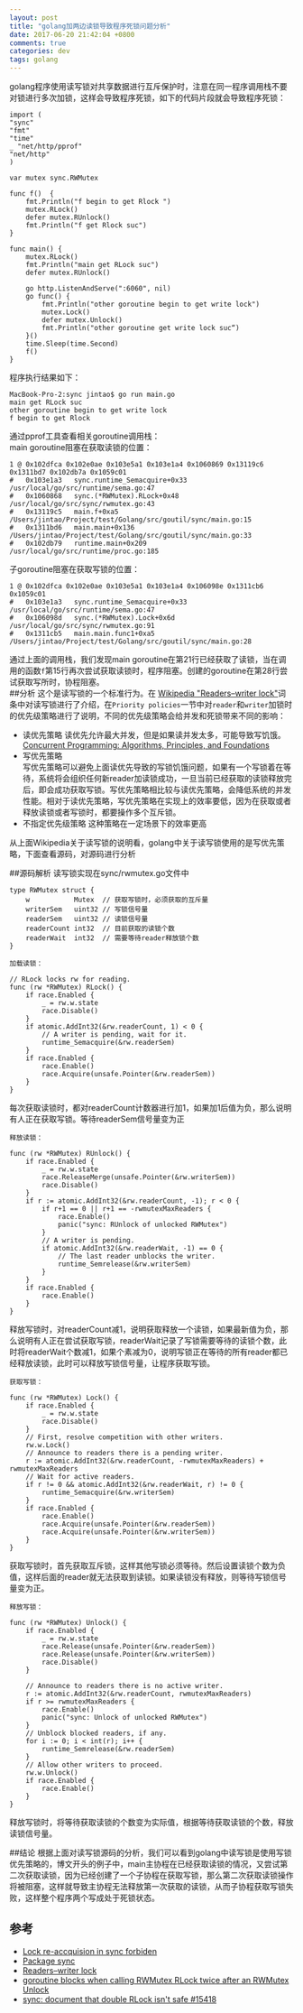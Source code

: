 ```yaml
---
layout: post
title: "golang加两边读锁导致程序死锁问题分析"
date: 2017-06-20 21:42:04 +0800
comments: true
categories: dev
tags: golang
---
```

golang程序使用读写锁对共享数据进行互斥保护时，注意在同一程序调用栈不要对锁进行多次加锁，这样会导致程序死锁，如下的代码片段就会导致程序死锁：
  
	import (
    "sync"
    "fmt"
    "time"
    _ "net/http/pprof"
    "net/http"
	)

	var mutex sync.RWMutex

	func f()  {
    	fmt.Println("f begin to get Rlock ")
    	mutex.RLock()
    	defer mutex.RUnlock()
    	fmt.Println("f get Rlock suc")
	}

	func main() {
    	mutex.RLock()
    	fmt.Println("main get RLock suc")
    	defer mutex.RUnlock()

    	go http.ListenAndServe(":6060", nil)
    	go func() {
        	fmt.Println("other goroutine begin to get write lock")
        	mutex.Lock()
        	defer mutex.Unlock()
        	fmt.Println("other goroutine get write lock suc“)
    	}()
    	time.Sleep(time.Second)
    	f()
	}
程序执行结果如下：  
	
	MacBook-Pro-2:sync jintao$ go run main.go 
	main get RLock suc
	other goroutine begin to get write lock
	f begin to get Rlock
	
<!-- more -->
通过pprof工具查看相关goroutine调用栈：  
main goroutine阻塞在获取读锁的位置：  
	
	1 @ 0x102dfca 0x102e0ae 0x103e5a1 0x103e1a4 0x1060869 0x13119c6 0x1311bd7 0x102db7a 0x1059c01
	#	0x103e1a3	sync.runtime_Semacquire+0x33	/usr/local/go/src/runtime/sema.go:47
	#	0x1060868	sync.(*RWMutex).RLock+0x48	/usr/local/go/src/sync/rwmutex.go:43
	#	0x13119c5	main.f+0xa5			/Users/jintao/Project/test/Golang/src/goutil/sync/main.go:15
	#	0x1311bd6	main.main+0x136			/Users/jintao/Project/test/Golang/src/goutil/sync/main.go:33
	#	0x102db79	runtime.main+0x209		/usr/local/go/src/runtime/proc.go:185
子goroutine阻塞在获取写锁的位置：
	
	1 @ 0x102dfca 0x102e0ae 0x103e5a1 0x103e1a4 0x106098e 0x1311cb6 0x1059c01
	#	0x103e1a3	sync.runtime_Semacquire+0x33	/usr/local/go/src/runtime/sema.go:47
	#	0x106098d	sync.(*RWMutex).Lock+0x6d	/usr/local/go/src/sync/rwmutex.go:91
	#	0x1311cb5	main.main.func1+0xa5		/Users/jintao/Project/test/Golang/src/goutil/sync/main.go:28
通过上面的调用栈，我们发现main goroutine在第21行已经获取了读锁，当在调用的函数`f`第15行再次尝试获取读锁时，程序阻塞。创建的goroutine在第28行尝试获取写所时，协程阻塞。  
##分析
这个是读写锁的一个标准行为。在
[Wikipedia "Readers–writer lock"](https://en.wikipedia.org/wiki/Readers%E2%80%93writer_lock)词条中对读写锁进行了介绍，在`Priority policies`一节中对`reader`和`writer`加锁时的优先级策略进行了说明，不同的优先级策略会给并发和死锁带来不同的影响：  

* 读优先策略	
	读优先允许最大并发，但是如果读并发太多，可能导致写饥饿。[Concurrent Programming: Algorithms, Principles, and Foundations](https://www.google.com/url?sa=t&rct=j&q=&esrc=s&source=web&cd=3&cad=rja&uact=8&ved=0ahUKEwji0rOAh9bUAhUW12MKHYx9CvUQFggyMAI&url=http%3A%2F%2Fwww.beck-shop.de%2Ffachbuch%2Fleseprobe%2F9783642320262_Excerpt_001.pdf&usg=AFQjCNEskoEL2n3HKpHGYVWc_XpU4z90nw)
* 写优先策略  
	写优先策略可以避免上面读优先导致的写锁饥饿问题，如果有一个写锁着在等待，系统将会组织任何新reader加读锁成功，一旦当前已经获取的读锁释放完后，即会成功获取写锁。写优先策略相比较与读优先策略，会降低系统的并发性能。相对于读优先策略，写优先策略在实现上的效率要低，因为在获取或者释放读锁或者写锁时，都要操作多个互斥锁。  
* 不指定优先级策略
	这种策略在一定场景下的效率更高

从上面Wikipedia关于读写锁的说明看，golang中关于读写锁使用的是写优先策略，下面查看源码，对源码进行分析

##源码解析 
读写锁实现在sync/rwmutex.go文件中
	
	type RWMutex struct {
		w           Mutex  // 获取写锁时，必须获取的互斥量
		writerSem   uint32 // 写锁信号量
		readerSem   uint32 // 读锁信号量
		readerCount int32  // 目前获取的读锁个数
		readerWait  int32  // 需要等待reader释放锁个数
	}
`加载读锁：` 
 
	// RLock locks rw for reading.
	func (rw *RWMutex) RLock() {
		if race.Enabled {
			_ = rw.w.state
			race.Disable()
		}
		if atomic.AddInt32(&rw.readerCount, 1) < 0 {
			// A writer is pending, wait for it.
			runtime_Semacquire(&rw.readerSem)
		}
		if race.Enabled {
			race.Enable()
			race.Acquire(unsafe.Pointer(&rw.readerSem))
		}
	}
每次获取读锁时，都对readerCount计数器进行加1，如果加1后值为负，那么说明有人正在获取写锁。等待readerSem信号量变为正

`释放读锁：`  
	
	func (rw *RWMutex) RUnlock() {
		if race.Enabled {
			_ = rw.w.state
			race.ReleaseMerge(unsafe.Pointer(&rw.writerSem))
			race.Disable()
		}
		if r := atomic.AddInt32(&rw.readerCount, -1); r < 0 {
			if r+1 == 0 || r+1 == -rwmutexMaxReaders {
				race.Enable()
				panic("sync: RUnlock of unlocked RWMutex")
			}
			// A writer is pending.
			if atomic.AddInt32(&rw.readerWait, -1) == 0 {
				// The last reader unblocks the writer.
				runtime_Semrelease(&rw.writerSem)
			}
		}
		if race.Enabled {
			race.Enable()
		}
	}
释放写锁时，对readerCount减1，说明获取释放一个读锁，如果最新值为负，那么说明有人正在尝试获取写锁，readerWait记录了写锁需要等待的读锁个数，此时将readerWait个数减1，如果个素减为0，说明写锁正在等待的所有reader都已经释放读锁，此时可以释放写锁信号量，让程序获取写锁。 
 
`获取写锁：`  
	
	func (rw *RWMutex) Lock() {
		if race.Enabled {
			_ = rw.w.state
			race.Disable()
		}
		// First, resolve competition with other writers.
		rw.w.Lock()
		// Announce to readers there is a pending writer.
		r := atomic.AddInt32(&rw.readerCount, -rwmutexMaxReaders) + rwmutexMaxReaders
		// Wait for active readers.
		if r != 0 && atomic.AddInt32(&rw.readerWait, r) != 0 {
			runtime_Semacquire(&rw.writerSem)
		}
		if race.Enabled {
			race.Enable()
			race.Acquire(unsafe.Pointer(&rw.readerSem))
			race.Acquire(unsafe.Pointer(&rw.writerSem))
		}
	}
获取写锁时，首先获取互斥锁，这样其他写锁必须等待。然后设置读锁个数为负值，这样后面的reader就无法获取到读锁。如果读锁没有释放，则等待写锁信号量变为正。  

`释放写锁：`
	
	func (rw *RWMutex) Unlock() {
		if race.Enabled {
			_ = rw.w.state
			race.Release(unsafe.Pointer(&rw.readerSem))
			race.Release(unsafe.Pointer(&rw.writerSem))
			race.Disable()
		}

		// Announce to readers there is no active writer.
		r := atomic.AddInt32(&rw.readerCount, rwmutexMaxReaders)
		if r >= rwmutexMaxReaders {
			race.Enable()
			panic("sync: Unlock of unlocked RWMutex")
		}
		// Unblock blocked readers, if any.
		for i := 0; i < int(r); i++ {
			runtime_Semrelease(&rw.readerSem)
		}
		// Allow other writers to proceed.
		rw.w.Unlock()
		if race.Enabled {
			race.Enable()
		}
	}
释放写锁时，将等待获取读锁的个数变为实际值，根据等待获取读锁的个数，释放读锁信号量。

##结论
根据上面对读写锁源码的分析，我们可以看到golang中读写锁是使用写锁优先策略的，博文开头的例子中，main主协程在已经获取读锁的情况，又尝试第二次获取读锁，因为已经创建了一个子协程在获取写锁，那么第二次获取读锁操作将被阻塞，这样就导致主协程无法释放第一次获取的读锁，从而子协程获取写锁失败，这样整个程序两个写成处于死锁状态。  

## 参考

* [Lock re-accquision in sync forbiden](https://groups.google.com/forum/#!topic/golang-nuts/4sx5pPp8gFw)
* [Package sync](https://golang.org/pkg/sync/#RWMutex.Lock)
* [Readers–writer lock](https://en.wikipedia.org/wiki/Readers%E2%80%93writer_lock)
* [goroutine blocks when calling RWMutex RLock twice after an RWMutex Unlock](https://stackoverflow.com/questions/30547916/goroutine-blocks-when-calling-rwmutex-rlock-twice-after-an-rwmutex-unlock)
* [sync: document that double RLock isn't safe #15418](https://github.com/golang/go/issues/15418)
